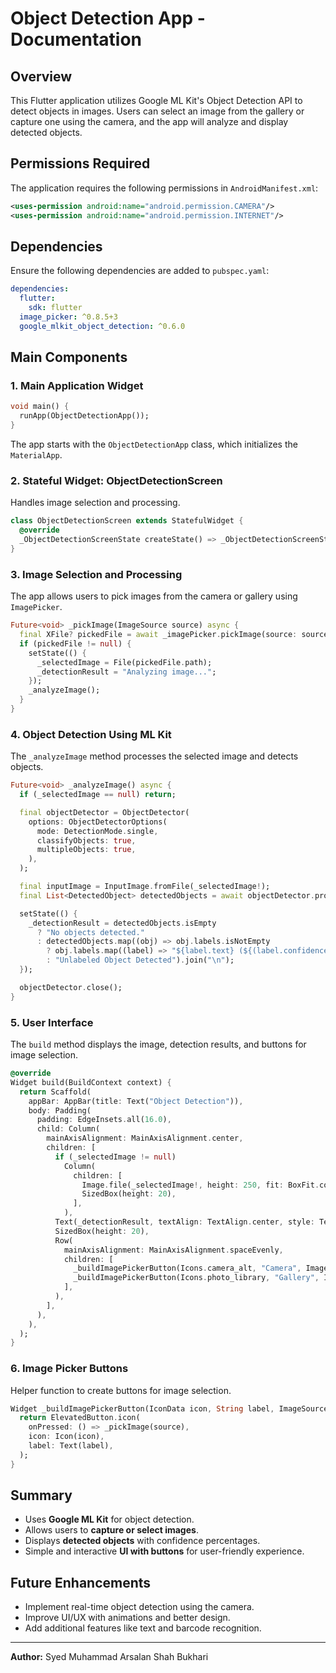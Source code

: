 # Object Detection App - Documentation

## Overview
This Flutter application utilizes Google ML Kit's Object Detection API to detect objects in images. Users can select an image from the gallery or capture one using the camera, and the app will analyze and display detected objects.

## Permissions Required
The application requires the following permissions in `AndroidManifest.xml`:
```xml
<uses-permission android:name="android.permission.CAMERA"/>
<uses-permission android:name="android.permission.INTERNET"/>
```

## Dependencies
Ensure the following dependencies are added to `pubspec.yaml`:
```yaml
dependencies:
  flutter:
    sdk: flutter
  image_picker: ^0.8.5+3
  google_mlkit_object_detection: ^0.6.0
```

## Main Components
### 1. **Main Application Widget**
```dart
void main() {
  runApp(ObjectDetectionApp());
}
```
The app starts with the `ObjectDetectionApp` class, which initializes the `MaterialApp`.

### 2. **Stateful Widget: ObjectDetectionScreen**
Handles image selection and processing.
```dart
class ObjectDetectionScreen extends StatefulWidget {
  @override
  _ObjectDetectionScreenState createState() => _ObjectDetectionScreenState();
}
```

### 3. **Image Selection and Processing**
The app allows users to pick images from the camera or gallery using `ImagePicker`.
```dart
Future<void> _pickImage(ImageSource source) async {
  final XFile? pickedFile = await _imagePicker.pickImage(source: source, imageQuality: 100);
  if (pickedFile != null) {
    setState(() {
      _selectedImage = File(pickedFile.path);
      _detectionResult = "Analyzing image...";
    });
    _analyzeImage();
  }
}
```

### 4. **Object Detection Using ML Kit**
The `_analyzeImage` method processes the selected image and detects objects.
```dart
Future<void> _analyzeImage() async {
  if (_selectedImage == null) return;

  final objectDetector = ObjectDetector(
    options: ObjectDetectorOptions(
      mode: DetectionMode.single,
      classifyObjects: true,
      multipleObjects: true,
    ),
  );

  final inputImage = InputImage.fromFile(_selectedImage!);
  final List<DetectedObject> detectedObjects = await objectDetector.processImage(inputImage);

  setState(() {
    _detectionResult = detectedObjects.isEmpty
      ? "No objects detected."
      : detectedObjects.map((obj) => obj.labels.isNotEmpty
        ? obj.labels.map((label) => "${label.text} (${(label.confidence * 100).toStringAsFixed(2)}%)").join("\n")
        : "Unlabeled Object Detected").join("\n");
  });

  objectDetector.close();
}
```

### 5. **User Interface**
The `build` method displays the image, detection results, and buttons for image selection.
```dart
@override
Widget build(BuildContext context) {
  return Scaffold(
    appBar: AppBar(title: Text("Object Detection")),
    body: Padding(
      padding: EdgeInsets.all(16.0),
      child: Column(
        mainAxisAlignment: MainAxisAlignment.center,
        children: [
          if (_selectedImage != null)
            Column(
              children: [
                Image.file(_selectedImage!, height: 250, fit: BoxFit.cover),
                SizedBox(height: 20),
              ],
            ),
          Text(_detectionResult, textAlign: TextAlign.center, style: TextStyle(fontSize: 16, fontWeight: FontWeight.w600)),
          SizedBox(height: 20),
          Row(
            mainAxisAlignment: MainAxisAlignment.spaceEvenly,
            children: [
              _buildImagePickerButton(Icons.camera_alt, "Camera", ImageSource.camera),
              _buildImagePickerButton(Icons.photo_library, "Gallery", ImageSource.gallery),
            ],
          ),
        ],
      ),
    ),
  );
}
```

### 6. **Image Picker Buttons**
Helper function to create buttons for image selection.
```dart
Widget _buildImagePickerButton(IconData icon, String label, ImageSource source) {
  return ElevatedButton.icon(
    onPressed: () => _pickImage(source),
    icon: Icon(icon),
    label: Text(label),
  );
}
```

## Summary
- Uses **Google ML Kit** for object detection.
- Allows users to **capture or select images**.
- Displays **detected objects** with confidence percentages.
- Simple and interactive **UI with buttons** for user-friendly experience.

## Future Enhancements
- Implement real-time object detection using the camera.
- Improve UI/UX with animations and better design.
- Add additional features like text and barcode recognition.

---
**Author:** Syed Muhammad Arsalan Shah Bukhari

